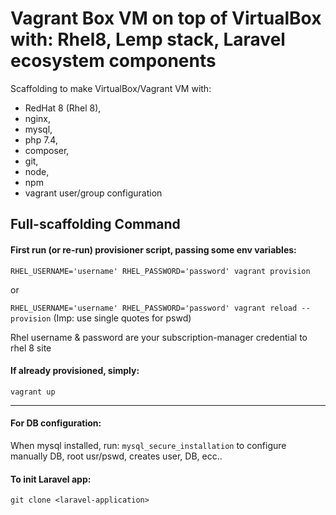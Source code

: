 # Vagrant Box VM on top of VirtualBox with: Rhel8, Lemp stack, Laravel ecosystem components
Scaffolding to make VirtualBox/Vagrant VM with:
- RedHat 8 (Rhel 8), 
- nginx, 
- mysql, 
- php 7.4, 
- composer, 
- git, 
- node, 
- npm
- vagrant user/group configuration

## Full-scaffolding Command
#### First run (or re-run) provisioner script, passing some env variables:

`RHEL_USERNAME='username' RHEL_PASSWORD='password' vagrant provision`

or

`RHEL_USERNAME='username' RHEL_PASSWORD='password' vagrant reload --provision` (Imp: use single quotes for pswd)

Rhel username & password are your subscription-manager credential to rhel 8 site

#### If already provisioned, simply:
`vagrant up`

___

#### For DB configuration: 
When mysql installed, run:
`mysql_secure_installation` to configure manually DB, root usr/pswd, creates user, DB, ecc..

#### To init Laravel app:

`git clone <laravel-application>`
